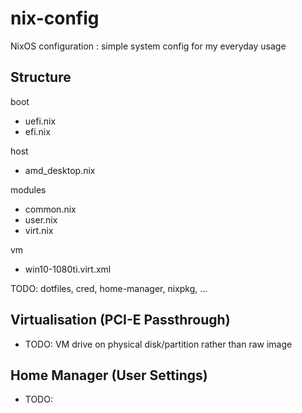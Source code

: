 # nix-config
NixOS configuration : simple system config for my everyday usage

## Structure
boot
- uefi.nix
- efi.nix

host
- amd_desktop.nix

modules
- common.nix
- user.nix
- virt.nix

vm
 - win10-1080ti.virt.xml

TODO: dotfiles, cred, home-manager, nixpkg, ...

## Virtualisation (PCI-E Passthrough)
- TODO: VM drive on physical disk/partition rather than raw image

## Home Manager (User Settings)
- TODO: 

